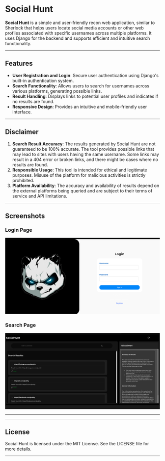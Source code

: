 # Social Hunt

**Social Hunt** is a simple and user-friendly recon web application, similar to Sherlock that helps users locate social media accounts or other web profiles associated with specific usernames across multiple platforms. It uses Django for the backend and supports efficient and intuitive search functionality.

---

## Features

- **User Registration and Login**: Secure user authentication using Django's built-in authentication system.
- **Search Functionality**: Allows users to search for usernames across various platforms, generating possible links.
- **Result Handling**: Displays links to potential user profiles and indicates if no results are found.
- **Responsive Design**: Provides an intuitive and mobile-friendly user interface.

---

## Disclaimer

1. **Search Result Accuracy**: The results generated by Social Hunt are not guaranteed to be 100% accurate. The tool provides possible links that may lead to sites with users having the same username. Some links may result in a 404 error or broken links, and there might be cases where no results are found.
2. **Responsible Usage**: This tool is intended for ethical and legitimate purposes. Misuse of the platform for malicious activities is strictly prohibited.
3. **Platform Availability**: The accuracy and availability of results depend on the external platforms being queried and are subject to their terms of service and API limitations.

---

## Screenshots

### Login Page

![Login Page](login.png)

### Search Page

![Search Page](search.png)

---


---

## License

Social Hunt is licensed under the MIT License. See the LICENSE file for more details.

---

